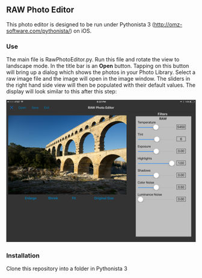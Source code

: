 ## RAW Photo Editor ##

This photo editor is designed to be run under Pythonista 3 (http://omz-software.com/pythonista/) on iOS.

### Use ###

The main file is RawPhotoEditor.py. Run this file and rotate the view to landscape mode. In the title bar is an **Open** button. Tapping on this button will bring up a dialog which shows the photos in your Photo Library. Select a raw image file and the image will open in the image window. The sliders in the right hand side view will then be populated with their default values. The display will look similar to this after this step:

![](after-open.png)

### Installation ###

Clone this repository into a folder in Pythonista 3
